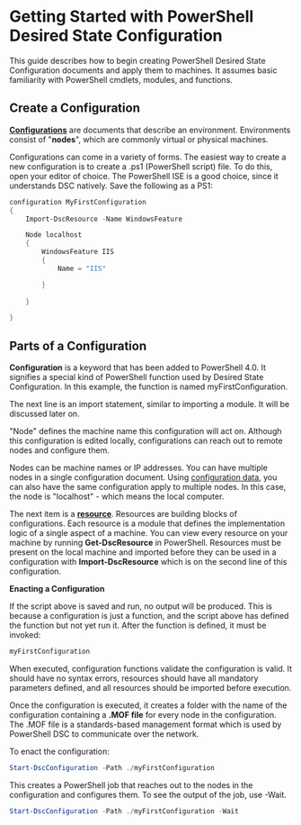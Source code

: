 # Getting Started with PowerShell Desired State Configuration #

This guide describes how to begin creating PowerShell Desired State Configuration documents and apply them to machines. It assumes basic familiarity with PowerShell cmdlets, modules, and functions. 


## Create a Configuration ##

[**Configurations**](https://msdn.microsoft.com/en-us/powershell/dsc/configurations) are documents that describe an environment. Environments consist of "**nodes**", which are commonly virtual or physical machines. 

Configurations can come in a variety of forms. The easiest way to create a new configuration is to create a .ps1 (PowerShell script) file. To do this, open your editor of choice. The PowerShell ISE is a good choice, since it understands DSC natively. Save the following as a PS1:

```powershell
configuration MyFirstConfiguration
{
    Import-DscResource -Name WindowsFeature

    Node localhost
    {
        WindowsFeature IIS
        {
            Name = "IIS"

        }
        
    }

}
```
## Parts of a Configuration ##
**Configuration** is a keyword that has been added to PowerShell 4.0. It signifies a special kind of PowerShell function used by Desired State Configuration. In this example, the function is named myFirstConfiguration. 

The next line is an import statement, similar to importing a module. It will be discussed later on.

"Node" defines the machine name this configuration will act on. Although this configuration is edited locally, configurations can reach out to remote nodes and configure them. 

Nodes can be machine names or IP addresses. You can have multiple nodes in a single configuration document. Using [configuration data](https://msdn.microsoft.com/en-us/powershell/dsc/configdata), you can also have the same configuration apply to multiple nodes. In this case, the node is "localhost" - which means the local computer. 

The next item is a [**resource**](https://msdn.microsoft.com/en-us/powershell/dsc/resources). Resources are building blocks of configurations. Each resource is a module that defines the implementation logic of a single aspect of a machine. You can view every resource on your machine by running **Get-DscResource** in PowerShell. Resources must be present on the local machine and imported before they can be used in a configuration with **Import-DscResource** which is on the second line of this configuration. 

**Enacting a Configuration**

If the script above is saved and run, no output will be produced. This is because a configuration is just a function, and the script above has defined the function but not yet run it. After the function is defined, it must be invoked:
```powershell
myFirstConfiguration
```

When executed, configuration functions validate the configuration is valid. It should have no syntax errors, resources should have all mandatory parameters defined, and all resources should be imported before execution.

Once the configuration is executed, it creates a folder with the name of the configuration containing a **.MOF file** for every node in the configuration. The .MOF file is a standards-based management format which is used by PowerShell DSC to communicate over the network.

To enact the configuration:
```powershell
Start-DscConfiguration -Path ./myFirstConfiguration
```
This creates a PowerShell job that reaches out to the nodes in the configuration and configures them. To see the output of the job, use -Wait. 
```powershell
Start-DscConfiguration -Path ./myFirstConfiguration -Wait
```

